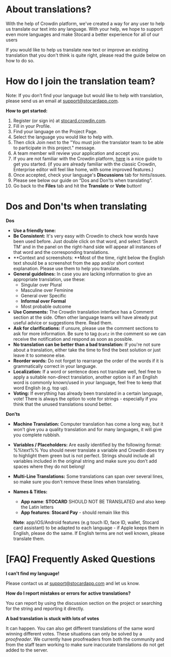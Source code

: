 
# About translations?

With the help of Crowdin platform, we've created a way for any user to help us translate our text into any language. With your help, we hope to support even more languages and make Stocard a better experience for all of our users

If you would like to help us translate new text or improve an existing translation that you don't think is quite right, please read the guide below on how to do so.


# How do I join the translation team?

Note: If you don’t find your language but would like to help with translation, please send us an email at [support@stocardapp.com](mailto:support@stocardapp.com).

**How to get started:**



1. Register (or sign in) at [stocard.crowdin.com](https://stocard.crowdin.com/).
2. Fill in your Profile.
3. Find your language on the Project Page.
4. Select the language you would like to help with.
5. Then click Join next to the "You must join the translator team to be able to participate in this project." message.
6. A team member will review your application and accept you.
7. If you are not familiar with the Crowdin platform, [here](https://support.crowdin.com/enterprise/online-editor/) is a nice guide to get you started. (if you are already familiar with the classic Crowdin, Enterprise editor will feel like home, with some improved features.)
8. Once accepted, check your language's **Discussions** tab for hints/issues.
9. Please see below our guide on “Dos and Don'ts when translating”.
10. Go back to the **Files** tab and hit the **Translate** or **Vote** button!


# Dos and Don'ts when translating

**Dos**



*   **Use a friendly tone:**
*   **Be Consistent:** It's very easy with Crowdin to check how words have been used before. Just double click on that word, and select ‘Search TM’ and in the panel on the right-hand side will appear all instances of that word and the corresponding translations.
*   **Context and screenshots: **Most of the time, right below the English text should be a screenshot from the app and/or short context explanation. Please use them to help you translate.
*   **General guidelines:** In case you are lacking information to give an appropriate translation, use these:
    *   Singular over Plural
    *   Masculine over Feminine
    *   General over Specific
    *   **Informal over Formal**
    *   Most probable outcome
*   **Use Comments:** The Crowdin translation interface has a Comment section at the side. Often other language teams will have already put useful advice or suggestions there. Read them.
*   **Ask for clarifications:** if unsure, please use the comment sections to ask for more information. Be sure to tag `@catz` in the comment so we can receive the notification and respond as soon as possible.
*   **No translation can be better than a bad translation:** If you're not sure about a translation, either take the time to find the best solution or just leave it to someone else.
*   **Reorder words:** Do not forget to rearrange the order of the words if it is grammatically correct in your language.
*   **Localization:** If a word or sentence does not translate well, feel free to apply a suitable non-direct translation, another option is if an English word is commonly known/used in your language, feel free to keep that word English (e.g. top up).
*   **Voting:** If everything has already been translated in a certain language, vote! There is always the option to vote for strings - especially if you think that the unused translations sound better.

**Don’ts**



*   **Machine Translation:** Computer translation has come a long way, but it won't give you a quality translation and for many languages, it will give you complete rubbish.
*   **Variables / Placeholders:** Are easily identified by the following format: %%text%% You should never translate a variable and Crowdin does try to highlight them green but is not perfect. Strings should include all variables included in the original string and make sure you don’t add spaces where they do not belong!
*   **Multi-Line Translations:** Some translations can span over several lines, so make sure you don't remove these lines when translating.
*   **Names & Titles:**
    *   **App name**: **STOCARD** SHOULD NOT BE TRANSLATED and also keep the Latin letters
    *   **App features**: **Stocard Pay** - should remain like this

    **Note**: app/iOS/Android features (e.g touch ID, face ID, wallet, Stocard card assistant) to be adapted to each language - if Apple keeps them in English, please do the same. If English terms are not well known, please translate them.



# [FAQ] Frequently Asked Questions

**I can't find my language!**

Please contact us at [support@stocardapp.com](mailto:support@stocardapp.com) and let us know.

**How do I report mistakes or errors for active translations?**

You can report by using the discussion section on the project or searching for the string and reporting it directly.

**A bad translation is stuck with lots of votes**

It can happen. You can also get different translations of the same word winning different votes. These situations can only be solved by a _proofreader_. We currently have proofreaders from both the community and from the staff team working to make sure inaccurate translations do not get added to the server.
